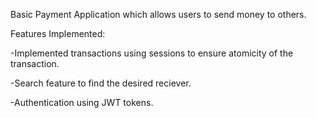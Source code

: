 Basic Payment Application which allows users to send money to others.

Features Implemented:
  
  -Implemented transactions using sessions to ensure atomicity of the transaction.
  
  -Search feature to find the desired reciever.
  
  -Authentication using JWT tokens.
  
